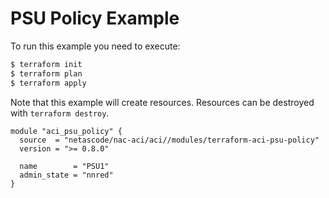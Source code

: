 <!-- BEGIN_TF_DOCS -->
# PSU Policy Example

To run this example you need to execute:

```bash
$ terraform init
$ terraform plan
$ terraform apply
```

Note that this example will create resources. Resources can be destroyed with `terraform destroy`.

```hcl
module "aci_psu_policy" {
  source  = "netascode/nac-aci/aci//modules/terraform-aci-psu-policy"
  version = ">= 0.8.0"

  name        = "PSU1"
  admin_state = "nnred"
}
```
<!-- END_TF_DOCS -->